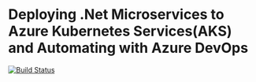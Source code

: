 # Deploying .Net Microservices to Azure Kubernetes Services(AKS) and Automating with Azure DevOps

[![Build Status](https://dev.azure.com/KitiyaMettarat/shopping/_apis/build/status%2Fshoppingclient-pipeline?branchName=main)](https://dev.azure.com/KitiyaMettarat/shopping/_build/latest?definitionId=12&branchName=main)
